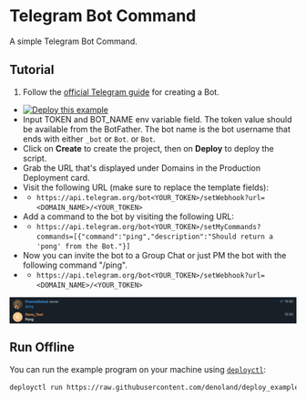 # Telegram Bot Command

A simple Telegram Bot Command.

## Tutorial

1. Follow the
  [official Telegram guide](https://core.telegram.org/bots#3-how-do-i-create-a-bot)
  for creating a Bot.
- [![Deploy this example](https://deno.com/deno-deploy-button.svg)](https://dash.deno.com/new?url=https://raw.githubusercontent.com/denoland/deploy_examples/main/telegram/mod.ts&env=TOKEN,BOT_NAME)
- Input TOKEN and BOT_NAME env variable field. The token value should be
  available from the BotFather. The bot name is the bot username that ends with either `_bot` or `Bot`.
  or `Bot`.
- Click on **Create** to create the project, then on **Deploy** to deploy the
  script.
- Grab the URL that's displayed under Domains in the Production Deployment card.
- Visit the following URL (make sure to replace the template fields):
-
  - `https://api.telegram.org/bot<YOUR_TOKEN>/setWebhook?url=<DOMAIN_NAME>/<YOUR_TOKEN>`
- Add a command to the bot by visiting the following URL:
-
  - `https://api.telegram.org/bot<YOUR_TOKEN>/setMyCommands?commands=[{"command":"ping","description":"Should return a 'pong' from the Bot."}]`
- Now you can invite the bot to a Group Chat or just PM the bot with the
  following command "/ping".
-
  - `https://api.telegram.org/bot<YOUR_TOKEN>/setWebhook?url=<DOMAIN_NAME>/<YOUR_TOKEN>`

<img align="center" src="demo.png" alt="demo of Telegram Bot Command" />

## Run Offline

You can run the example program on your machine using
[`deployctl`](https://github.com/denoland/deployctl):

```sh
deployctl run https://raw.githubusercontent.com/denoland/deploy_examples/main/telegram/mod.ts
```
